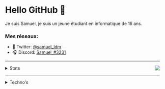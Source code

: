 # Hello GitHub 👋


Je suis Samuel, je suis un jeune étudiant en informatique de 19 ans.

### Mes réseaux:
* 🐤 Twitter: [@samuel_ldm](https://twitter.com/samuel_ldm)
* 🎧 Discord: [Samuel_#3231](https://discord.com/users/239654425424035840)

---
<a  href="https://discord.com/users/239654425424035840">
<img  src="https://lanyard.cnrad.dev/api/239654425424035840?hideTimestamp=true&idleMessage=Probably%20sleeping%20💤"  align="right"  />
</a>

<details>
	<summary>Stats</summary>
	<br />
		<div>
		<img src="https://github-readme-stats.vercel.app/api?username=samldm&show_icons=true&theme=dracula" />
		<img src="https://github-readme-stats.vercel.app/api/top-langs/?username=samldm&theme=dracula"/>
		</div>
</details>

---

<details>
	<summary>Techno's</summary>
	<br />
	<div>
		<img width="48px" src="https://cdn.jsdelivr.net/gh/devicons/devicon/icons/javascript/javascript-plain.svg" />
		<img width="48px" src="https://cdn.jsdelivr.net/gh/devicons/devicon/icons/java/java-original.svg" />
		<img width="48px" src="https://cdn.jsdelivr.net/gh/devicons/devicon/icons/c/c-plain.svg" />
		<br />
		<img width="48px" src="https://cdn.jsdelivr.net/gh/devicons/devicon/icons/react/react-original.svg" />
		<img width="48px" src="https://cdn.jsdelivr.net/gh/devicons/devicon/icons/discordjs/discordjs-original.svg" />
		<img width="48px" src="https://cdn.jsdelivr.net/gh/devicons/devicon/icons/linux/linux-original.svg" />
	</div>
</details>
